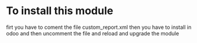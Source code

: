 # To install this module
firt you have to coment the file custom_report.xml then you have to install in odoo and then uncomment the file and reload and upgrade the module